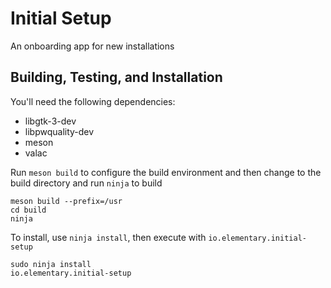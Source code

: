 # Initial Setup
An onboarding app for new installations

## Building, Testing, and Installation

You'll need the following dependencies:
* libgtk-3-dev
* libpwquality-dev
* meson
* valac


Run `meson build` to configure the build environment and then change to the build directory and run `ninja` to build

    meson build --prefix=/usr
    cd build
    ninja

To install, use `ninja install`, then execute with `io.elementary.initial-setup`

    sudo ninja install
    io.elementary.initial-setup
